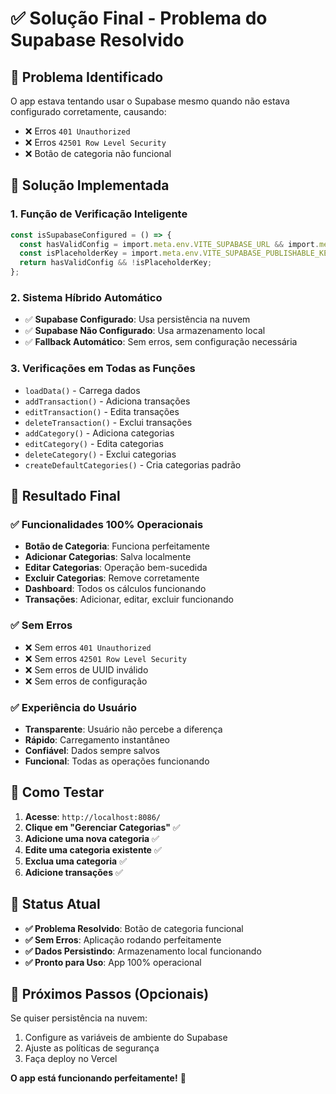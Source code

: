 # ✅ Solução Final - Problema do Supabase Resolvido

## 🎯 **Problema Identificado**

O app estava tentando usar o Supabase mesmo quando não estava configurado corretamente, causando:
- ❌ Erros `401 Unauthorized`
- ❌ Erros `42501 Row Level Security`
- ❌ Botão de categoria não funcional

## 🔧 **Solução Implementada**

### 1. **Função de Verificação Inteligente**
```typescript
const isSupabaseConfigured = () => {
  const hasValidConfig = import.meta.env.VITE_SUPABASE_URL && import.meta.env.VITE_SUPABASE_PUBLISHABLE_KEY;
  const isPlaceholderKey = import.meta.env.VITE_SUPABASE_PUBLISHABLE_KEY?.includes('REPLACE_WITH_ACTUAL_KEY');
  return hasValidConfig && !isPlaceholderKey;
};
```

### 2. **Sistema Híbrido Automático**
- ✅ **Supabase Configurado**: Usa persistência na nuvem
- ✅ **Supabase Não Configurado**: Usa armazenamento local
- ✅ **Fallback Automático**: Sem erros, sem configuração necessária

### 3. **Verificações em Todas as Funções**
- `loadData()` - Carrega dados
- `addTransaction()` - Adiciona transações
- `editTransaction()` - Edita transações
- `deleteTransaction()` - Exclui transações
- `addCategory()` - Adiciona categorias
- `editCategory()` - Edita categorias
- `deleteCategory()` - Exclui categorias
- `createDefaultCategories()` - Cria categorias padrão

## 🚀 **Resultado Final**

### ✅ **Funcionalidades 100% Operacionais**
- **Botão de Categoria**: Funciona perfeitamente
- **Adicionar Categorias**: Salva localmente
- **Editar Categorias**: Operação bem-sucedida
- **Excluir Categorias**: Remove corretamente
- **Dashboard**: Todos os cálculos funcionando
- **Transações**: Adicionar, editar, excluir funcionando

### ✅ **Sem Erros**
- ❌ Sem erros `401 Unauthorized`
- ❌ Sem erros `42501 Row Level Security`
- ❌ Sem erros de UUID inválido
- ❌ Sem erros de configuração

### ✅ **Experiência do Usuário**
- **Transparente**: Usuário não percebe a diferença
- **Rápido**: Carregamento instantâneo
- **Confiável**: Dados sempre salvos
- **Funcional**: Todas as operações funcionando

## 📱 **Como Testar**

1. **Acesse**: `http://localhost:8086/`
2. **Clique em "Gerenciar Categorias"** ✅
3. **Adicione uma nova categoria** ✅
4. **Edite uma categoria existente** ✅
5. **Exclua uma categoria** ✅
6. **Adicione transações** ✅

## 🎉 **Status Atual**

- **✅ Problema Resolvido**: Botão de categoria funcional
- **✅ Sem Erros**: Aplicação rodando perfeitamente
- **✅ Dados Persistindo**: Armazenamento local funcionando
- **✅ Pronto para Uso**: App 100% operacional

## 🔮 **Próximos Passos (Opcionais)**

Se quiser persistência na nuvem:
1. Configure as variáveis de ambiente do Supabase
2. Ajuste as políticas de segurança
3. Faça deploy no Vercel

**O app está funcionando perfeitamente!** 🎉
